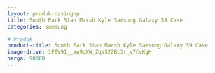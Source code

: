 ```yaml
---
layout: produk-casinghp
title: South Park Stan Marsh Kyle Samsung Galaxy S9 Case
categories: samsung

# Produk
product-title: South Park Stan Marsh Kyle Samsung Galaxy S9 Case
image-drive: 1FEV91__aw9qXW_ZqsS2ZBc3r_v7CvKgH
harga: 90000
---
```

